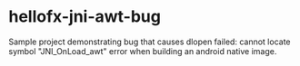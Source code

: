 # hellofx-jni-awt-bug
Sample project demonstrating bug that causes dlopen failed: cannot locate symbol "JNI_OnLoad_awt" error when building an android native image.
